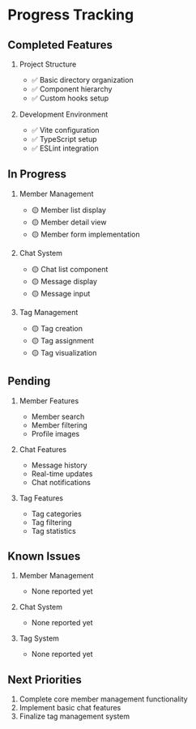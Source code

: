 # Progress Tracking

## Completed Features
1. Project Structure
   - ✅ Basic directory organization
   - ✅ Component hierarchy
   - ✅ Custom hooks setup

2. Development Environment
   - ✅ Vite configuration
   - ✅ TypeScript setup
   - ✅ ESLint integration

## In Progress
1. Member Management
   - 🟡 Member list display
   - 🟡 Member detail view
   - 🟡 Member form implementation

2. Chat System
   - 🟡 Chat list component
   - 🟡 Message display
   - 🟡 Message input

3. Tag Management
   - 🟡 Tag creation
   - 🟡 Tag assignment
   - 🟡 Tag visualization

## Pending
1. Member Features
   - Member search
   - Member filtering
   - Profile images

2. Chat Features
   - Message history
   - Real-time updates
   - Chat notifications

3. Tag Features
   - Tag categories
   - Tag filtering
   - Tag statistics

## Known Issues
1. Member Management
   - None reported yet

2. Chat System
   - None reported yet

3. Tag System
   - None reported yet

## Next Priorities
1. Complete core member management functionality
2. Implement basic chat features
3. Finalize tag management system
